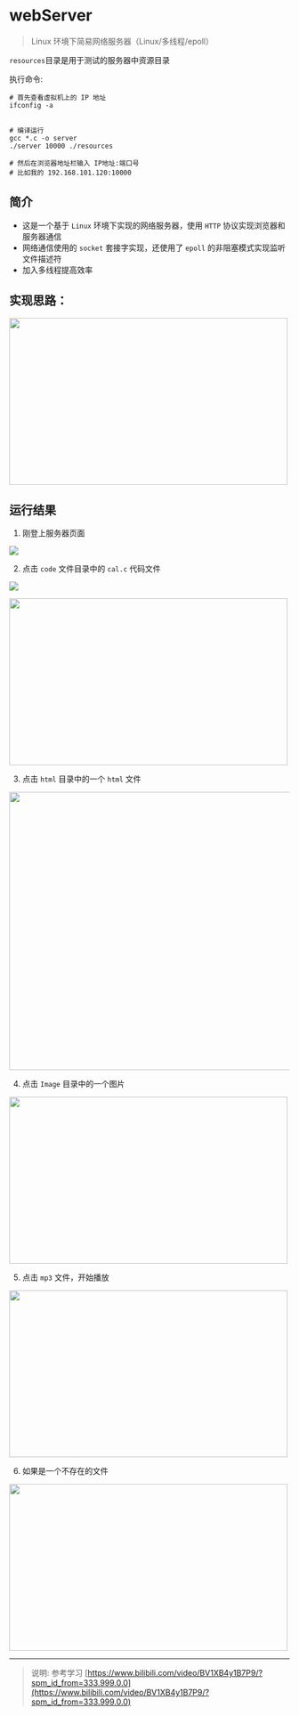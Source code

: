 # webServer

> Linux 环境下简易网络服务器（Linux/多线程/epoll）

`resources`目录是用于测试的服务器中资源目录

执行命令: 

```shell
# 首先查看虚拟机上的 IP 地址
ifconfig -a


# 编译运行
gcc *.c -o server
./server 10000 ./resources

# 然后在浏览器地址栏输入 IP地址:端口号
# 比如我的 192.168.101.120:10000
```

## 简介

- 这是一个基于 `Linux` 环境下实现的网络服务器，使用 `HTTP` 协议实现浏览器和服务器通信
- 网络通信使用的 `socket` 套接字实现，还使用了 `epoll` 的非阻塞模式实现监听文件描述符
- 加入多线程提高效率

## 实现思路：

<img src="https://bu.dusays.com/2024/09/24/66f2abd5e25f4.png" height=300px, width=500px></img>

## 运行结果

1. 刚登上服务器页面


<img src="https://bu.dusays.com/2024/09/25/66f3b53ae0fd3.png"></img>

2. 点击 `code` 文件目录中的 ` cal.c ` 代码文件


<img src="https://bu.dusays.com/2024/09/25/66f3b53feffc2.png"></img>

<img src="https://bu.dusays.com/2024/09/25/66f3b54524b44.png" height=300px, width=500px></img>

3. 点击 `html` 目录中的一个 `html` 文件

<img src="https://bu.dusays.com/2024/09/24/66f2b44b0ff54.png" height=500px, width=600px></img>



4. 点击 `Image` 目录中的一个图片

<img src="https://bu.dusays.com/2024/09/24/66f2b45152c2c.png" height=300px, width=500px></img>


5. 点击 `mp3` 文件，开始播放

<img src="https://bu.dusays.com/2024/09/24/66f2b4564f1e0.png" height=300px, width=500px></img>


6. 如果是一个不存在的文件

<img src="https://bu.dusays.com/2024/09/25/66f3b551f2cf6.png" height=300px, width=500px></img>

<hr/>

> 说明: 参考学习 [https://www.bilibili.com/video/BV1XB4y1B7P9/?spm_id_from=333.999.0.0](https://www.bilibili.com/video/BV1XB4y1B7P9/?spm_id_from=333.999.0.0)
